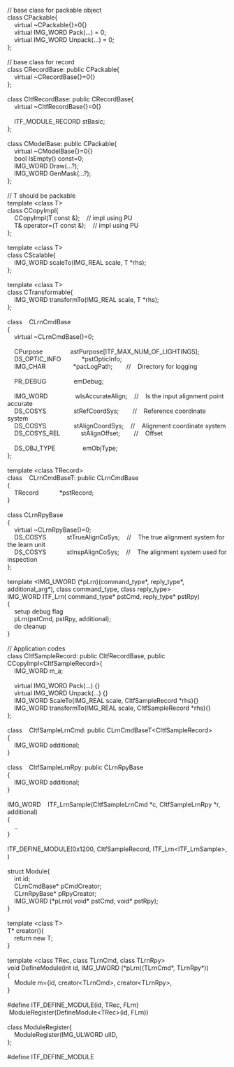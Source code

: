 <p>// base class for packable object<br />class CPackable{<br />&nbsp;&nbsp; &nbsp;virtual ~CPackable{}=0{}<br />&nbsp;&nbsp; &nbsp;virtual IMG_WORD Pack(...) = 0;<br />&nbsp;&nbsp; &nbsp;virtual IMG_WORD Unpack(...) = 0;<br />};<br /><br />// base class for record<br />class CRecordBase: public CPackable{<br />&nbsp;&nbsp; &nbsp;virtual ~CRecordBase{}=0{}<br />};<br /><br />class CItfRecordBase: public CRecordBase{<br />&nbsp;&nbsp; &nbsp;virtual ~CItfRecordBase{}=0{}<br />&nbsp;&nbsp; &nbsp;<br />&nbsp;&nbsp; &nbsp;ITF_MODULE_RECORD stBasic;<br />};<br /><br />class CModelBase: public CPackable{<br />&nbsp;&nbsp; &nbsp;virtual ~CModelBase{}=0{}<br />&nbsp;&nbsp; &nbsp;bool IsEmpty() const=0;<br />&nbsp;&nbsp; &nbsp;IMG_WORD Draw(...?);<br />&nbsp;&nbsp; &nbsp;IMG_WORD GenMask(...?);<br />};<br /><br />// T should be packable<br />template &lt;class T&gt;<br />class CCopyImpl{<br />&nbsp;&nbsp; &nbsp;CCopyImpl(T const &amp;);&nbsp;&nbsp; &nbsp;// impl using PU<br />&nbsp;&nbsp; &nbsp;T&amp; operator=(T const &amp;);&nbsp;&nbsp; &nbsp;// impl using PU<br />};<br /><br />template &lt;class T&gt;<br />class CScalable{<br />&nbsp;&nbsp; &nbsp;IMG_WORD scaleTo(IMG_REAL scale, T *rhs);<br />};<br /><br />template &lt;class T&gt;<br />class CTransformable{<br />&nbsp;&nbsp; &nbsp;IMG_WORD transformTo(IMG_REAL scale, T *rhs);<br />};<br /><br />class&nbsp;&nbsp; &nbsp;CLrnCmdBase<br />{<br />&nbsp;&nbsp; &nbsp;virtual ~CLrnCmdBase()=0;<br />&nbsp;&nbsp; &nbsp;<br />&nbsp;&nbsp; &nbsp;CPurpose&nbsp;&nbsp; &nbsp;&nbsp;&nbsp; &nbsp;&nbsp;&nbsp; &nbsp;&nbsp;&nbsp; &nbsp;astPurpose[ITF_MAX_NUM_OF_LIGHTINGS];<br />&nbsp;&nbsp; &nbsp;DS_OPTIC_INFO&nbsp;&nbsp; &nbsp;&nbsp;&nbsp; &nbsp;&nbsp;&nbsp; &nbsp;*pstOpticInfo;<br />&nbsp;&nbsp; &nbsp;IMG_CHAR&nbsp;&nbsp; &nbsp;&nbsp;&nbsp; &nbsp;&nbsp;&nbsp; &nbsp;&nbsp;&nbsp; &nbsp;*pacLogPath;&nbsp;&nbsp; &nbsp;&nbsp;&nbsp; &nbsp;//&nbsp;&nbsp; &nbsp;Directory for logging<br />&nbsp;&nbsp; &nbsp;<br />&nbsp;&nbsp; &nbsp;PR_DEBUG&nbsp;&nbsp; &nbsp;&nbsp;&nbsp; &nbsp;&nbsp;&nbsp; &nbsp;&nbsp;&nbsp; &nbsp;emDebug;<br /><br />&nbsp;&nbsp; &nbsp;IMG_WORD&nbsp;&nbsp; &nbsp;&nbsp;&nbsp; &nbsp;&nbsp;&nbsp; &nbsp;&nbsp;&nbsp; &nbsp;wIsAccurateAlign;&nbsp;&nbsp; &nbsp;//&nbsp;&nbsp; &nbsp;Is the input alignment point accurate<br />&nbsp;&nbsp; &nbsp;DS_COSYS&nbsp;&nbsp; &nbsp;&nbsp;&nbsp; &nbsp;&nbsp;&nbsp; &nbsp;&nbsp;&nbsp; &nbsp;stRefCoordSys;&nbsp;&nbsp; &nbsp;&nbsp;&nbsp; &nbsp;//&nbsp;&nbsp; &nbsp;Reference coordinate system<br />&nbsp;&nbsp; &nbsp;DS_COSYS&nbsp;&nbsp; &nbsp;&nbsp;&nbsp; &nbsp;&nbsp;&nbsp; &nbsp;&nbsp;&nbsp; &nbsp;stAlignCoordSys;&nbsp;&nbsp; &nbsp;//&nbsp;&nbsp; &nbsp;Alignment coordinate system<br />&nbsp;&nbsp; &nbsp;DS_COSYS_REL&nbsp;&nbsp; &nbsp;&nbsp;&nbsp; &nbsp;&nbsp;&nbsp; &nbsp;stAlignOffset;&nbsp;&nbsp; &nbsp;&nbsp;&nbsp; &nbsp;//&nbsp;&nbsp; &nbsp;Offset<br />&nbsp;&nbsp; &nbsp;<br />&nbsp;&nbsp; &nbsp;DS_OBJ_TYPE&nbsp;&nbsp; &nbsp;&nbsp;&nbsp; &nbsp;&nbsp;&nbsp; &nbsp;&nbsp;&nbsp; &nbsp;emObjType;<br />};<br /><br />template &lt;class TRecord&gt;<br />class&nbsp;&nbsp; &nbsp;CLrnCmdBaseT: public CLrnCmdBase<br />{<br />&nbsp;&nbsp; &nbsp;TRecord&nbsp;&nbsp; &nbsp;&nbsp;&nbsp; &nbsp;&nbsp;&nbsp; &nbsp;*pstRecord;<br />}<br /><br />class CLrnRpyBase <br />{<br />&nbsp;&nbsp; &nbsp;virtual ~CLrnRpyBase()=0;<br />&nbsp;&nbsp; &nbsp;DS_COSYS&nbsp;&nbsp; &nbsp;&nbsp;&nbsp; &nbsp;&nbsp;&nbsp; &nbsp;stTrueAlignCoSys;&nbsp;&nbsp; &nbsp;//&nbsp;&nbsp; &nbsp;The true alignment system for the learn unit<br />&nbsp;&nbsp; &nbsp;DS_COSYS&nbsp;&nbsp; &nbsp;&nbsp;&nbsp; &nbsp;&nbsp;&nbsp; &nbsp;stInspAlignCoSys;&nbsp;&nbsp; &nbsp;//&nbsp;&nbsp; &nbsp;The alignment system used for inspection<br />};<br /><br />template &lt;IMG_UWORD (*pLrn)(command_type*, reply_type*, additional_arg*), class command_type, class reply_type&gt;<br />IMG_WORD ITF_Lrn( command_type* pstCmd, reply_type* pstRpy)<br />{<br />&nbsp;&nbsp; &nbsp;setup debug flag<br />&nbsp;&nbsp; &nbsp;pLrn(pstCmd, pstRpy, additional);<br />&nbsp;&nbsp; &nbsp;do cleanup<br />}<br /><br />// Application codes<br />class CItfSampleRecord: public CItfRecordBase, public CCopyImpl&lt;CItfSampleRecord&gt;{<br />&nbsp;&nbsp; &nbsp;IMG_WORD m_a;<br />&nbsp;&nbsp; &nbsp;<br />&nbsp;&nbsp; &nbsp;virtual IMG_WORD Pack(...) {}<br />&nbsp;&nbsp; &nbsp;virtual IMG_WORD Unpack(...) {}<br />&nbsp;&nbsp; &nbsp;IMG_WORD ScaleTo(IMG_REAL scale, CItfSampleRecord *rhs){}<br />&nbsp;&nbsp; &nbsp;IMG_WORD transformTo(IMG_REAL scale, CItfSampleRecord *rhs){}<br />};<br /><br />class&nbsp;&nbsp; &nbsp;CItfSampleLrnCmd: public CLrnCmdBaseT&lt;CItfSampleRecord&gt;<br />{<br />&nbsp;&nbsp; &nbsp;IMG_WORD additional;<br />}<br /><br />class&nbsp;&nbsp; &nbsp;CItfSampleLrnRpy: public CLrnRpyBase<br />{<br />&nbsp;&nbsp; &nbsp;IMG_WORD additional;<br />}<br /><br />IMG_WORD&nbsp;&nbsp; &nbsp;ITF_LrnSample(CItfSampleLrnCmd *c, CItfSampleLrnRpy *r, additional)<br />{<br />&nbsp;&nbsp; &nbsp;..<br />}<br /><br />ITF_DEFINE_MODULE(0x1200, CItfSampleRecord, ITF_Lrn&lt;ITF_LrnSample&gt;, )<br /><br />struct Module{<br />&nbsp;&nbsp; &nbsp;int id;<br />&nbsp;&nbsp; &nbsp;CLrnCmdBase* pCmdCreator;<br />&nbsp;&nbsp; &nbsp;CLrnRpyBase* pRpyCreator;<br />&nbsp;&nbsp; &nbsp;IMG_WORD (*pLrn)( void* pstCmd, void* pstRpy);<br />}<br /><br />template &lt;class T&gt;<br />T* creator(){<br />&nbsp;&nbsp; &nbsp;return new T;<br />}<br /><br />template &lt;class TRec, class TLrnCmd, class TLrnRpy&gt;<br />void DefineModule(int id, IMG_UWORD (*pLrn)(TLrnCmd*, TLrnRpy*))<br />{<br />&nbsp;&nbsp; &nbsp;Module m={id, creator&lt;TLrnCmd&gt;, creator&lt;TLrnRpy&gt;, <br />}<br /><br />#define ITF_DEFINE_MODULE(id, TRec, FLrn)&nbsp;&nbsp; &nbsp;ModuleRegister(DefineModule&lt;TRec&gt;(id, FLrn))<br /><br />class ModuleRegister{<br />&nbsp;&nbsp; &nbsp;ModuleRegister(IMG_ULWORD ulID, <br />};<br /><br />#define ITF_DEFINE_MODULE<br /><br /></p>